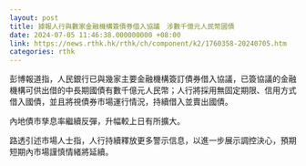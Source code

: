 ```yaml
---
layout: post
title: 據報人行與數家金融機構簽債券借入協議　涉數千億元人民幣國債
date: 2024-07-05 11:46:38.000000000 +08:00
link: https://news.rthk.hk/rthk/ch/component/k2/1760358-20240705.htm
categories: rthk
---
```


彭博報道指，人民銀行已與幾家主要金融機構簽訂債券借入協議，已簽協議的金融機構可供出借的中長期國債有數千億元人民幣；人行將採用無固定期限、信用方式借入國債，並且將視債券市場運行情況，持續借入並賣出國債。

內地債市孳息率繼續反彈，升幅較上日有所擴大。

路透引述市場人士指，人行持續釋放更多警示信息，以進一步展示調控決心，預期短期內市場謹慎情緒將延續。
